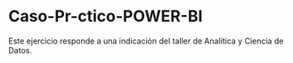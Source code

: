 # Caso-Pr-ctico-POWER-BI
Este ejercicio responde a una indicación del taller de Analítica y Ciencia de Datos.

